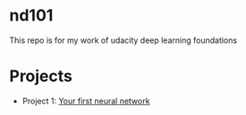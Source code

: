 # nd101
This repo is for my work of udacity deep learning foundations

# Projects
- Project 1: [Your first neural network](project/first-neural-network) 
